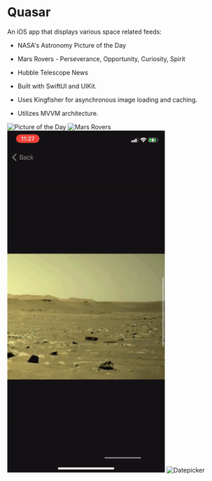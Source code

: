 
# Quasar
An iOS app that displays various space related feeds:
* NASA's Astronomy Picture of the Day
* Mars Rovers - Perseverance, Opportunity, Curiosity, Spirit
* Hubble Telescope News

* Built with SwiftUI and UIKit.
* Uses Kingfisher for asynchronous image loading and caching.
* Utilizes MVVM architecture.

![Picture of the Day](GifDemo/gif1.gif)
![Mars Rovers](GifDemo/gif2.gif)
![Datepicker](GifDemo/gif3.gif)
![Datepicker](GifDemo/gif4.gif)




